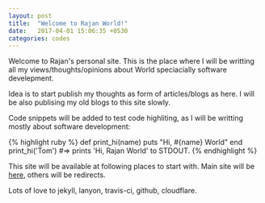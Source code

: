```yaml
---
layout: post
title:  "Welcome to Rajan World!"
date:   2017-04-01 15:06:35 +0530
categories: codes
---
```

Welcome to Rajan's personal site. This is the place where I will be writting all my views/thoughts/opinions about World speciacially software develepment.

Idea is to start publish my thoughts as form of articles/blogs as here. I will be also publising my old blogs to this site slowly. 

Code snippets will be added to test code highliting, as I will be writting mostly about software development:

{% highlight ruby %}
def print_hi(name)
  puts "Hi, #{name} World"
end
print_hi('Tom')
#=> prints 'Hi, Rajan World' to STDOUT.
{% endhighlight %}

This site will be available at following places to start with. Main site will be [here][Main site], others will be redirects.

Lots of love to jekyll, lanyon, travis-ci, github, cloudflare.


[Main site]: https://kumarrajan.com
[Personal site]:   http://rajan.world
[Another site]: http://krajan.in
